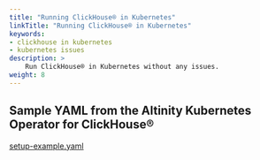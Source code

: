 ```yaml
---
title: "Running ClickHouse® in Kubernetes"
linkTitle: "Running ClickHouse® in Kubernetes"
keywords:
- clickhouse in kubernetes
- kubernetes issues
description: >
    Run ClickHouse® in Kubernetes without any issues.
weight: 8
---
```

## Sample YAML from the Altinity Kubernetes Operator for ClickHouse®

[setup-example.yaml](https://github.com/Altinity/clickhouse-operator/blob/eb3fc4e28514d0d6ea25a40698205b02949bcf9d/docs/chi-examples/03-persistent-volume-07-do-not-chown.yaml)
